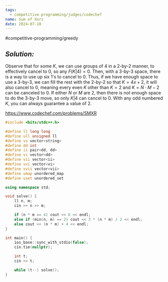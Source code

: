 ```yaml
---
tags:
  - competitive-programming/judges/codechef
name: Sum of Xors
date: 2024-07-10
---
```

#competitive-programming/greedy
## _Solution:_
Observe that for some $K$, we can use groups of 4 in a 2-by-2 manner, to effectively cancel to 0, so any $F(K|4)=0$. Then, with a 3-by-3 space, there is a way to use up six 1's to cancel to 0. Thus, if we have enough space to use a 3-by-3, we can fill the rest with the 2-by-2 so that $K=4x+2$, it will also cancel to 0, meaning every even $K$ other than $K=2$ and $K=N\cdot M-2$ can be canceled to 0. If either $N$ or $M$ are 2, then there is not enough space to do the 3-by-3 move, so only $K|4$ can cancel to 0. With any odd numbered $K$, you can always guarantee a value of 2.

https://www.codechef.com/problems/SMXR
```cpp
#include <bits/stdc++.h>

#define ll long long
#define ull unsigned ll
#define vs vector<string>
#define dd int
#define ii pair<dd, dd>
#define vi vector<dd>
#define vii vector<ii>
#define vvi vector<vi>
#define vvii vector<vii>
#define umap unordered_map
#define uset unordered_set

using namespace std;

void solve() {
    ll n, m;
    cin >> n >> m;

    if (n * m == 4) cout << 6 << endl;
    else if (min(n, m) == 2) cout << 3 * (n * m) / 2 << endl;
    else cout << (n * m) + 4 << endl;
}

int main() {
    ios_base::sync_with_stdio(false);
    cin.tie(nullptr);

    int t;
    cin >> t;

    while (t--) solve();
}
```